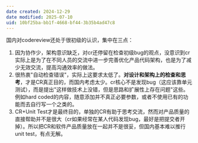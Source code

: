 ```yaml
---
date created: 2024-12-29
date modified: 2025-07-10
uid: 10bf25ba-bb1f-4668-bf44-3b35b4ad47c8
---
```


国内对codereview还处于很初级的认识，集中在三点：

1. 因为协作少，架构意识缺乏，对cr还停留在检查初级bug的观点，没意识到cr实际上是为了在不同人员的交流中进一步完善优化产品代码架构，也是为了减少无效交流，提高沟通效率的做法。
2. 很热衷"自动检查错误"，实际上这要求太低了。**对设计和架构上的检查和思考**，才是CR真正目的，而国内考虑太少。cr核心不是发现bug（这应该靠单元测试），而是提出"这样做技术上没错，但是思路和扩展性上存在问题"这些。例如hard coded的内容，随意添加并不真正必要参数，或者不使用已有的功能而去自行写一个之类的。
3. CR+Unit Test才是最终目的，单独的CR有助于思考交流，然而对产品质量的直接帮助并不是很大（cr如果经常在某人代码发现bug，最好是把提交者开掉）。所以把CR和软件产品质量放在一起并不是很妥，但国内基本难以推行unit test，有点无解。
